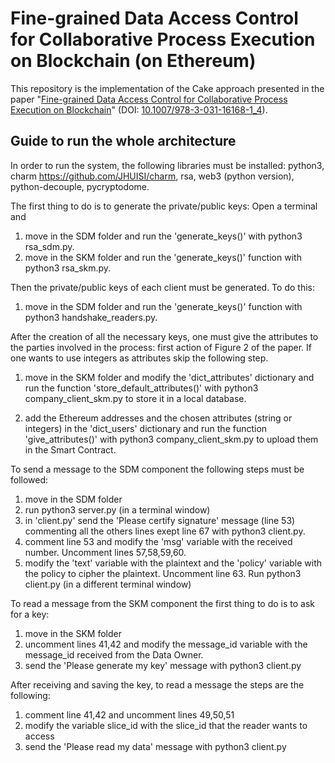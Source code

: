 # Fine-grained Data Access Control for Collaborative Process Execution on Blockchain (on Ethereum)

This repository is the implementation of the Cake approach presented in the paper "[Fine-grained Data Access Control for
Collaborative Process Execution on Blockchain](https://arxiv.org/abs/2207.08484)" (DOI: [10.1007/978-3-031-16168-1_4](https://doi.org/10.1007/978-3-031-16168-1_4)). 

## Guide to run the whole architecture
In order to run the system, the following libraries must be installed: 
python3, charm https://github.com/JHUISI/charm, rsa, web3 (python version), python-decouple, pycryptodome.
 
The first thing to do is to generate the private/public keys: 
Open a terminal and
1. move in the SDM folder and run the 'generate_keys()' 
with python3 rsa_sdm.py.
2. move in the SKM folder and run the 'generate_keys()' 
function with python3 rsa_skm.py.

Then the private/public keys of each client must be generated. To do this:
1. move in the SDM folder and run the 'generate_keys()' 
function with python3 handshake_readers.py.

After the creation of all the necessary keys, one must give the attributes to the parties involved in the process: first action of Figure 2 of the paper.
If one wants to use integers as attributes skip the following step. 
1. move in the SKM folder and modify the 'dict_attributes' 
dictionary and run the function 'store_default_attributes()' with python3 company_client_skm.py to store it in a local database. 

2. add the Ethereum addresses and the chosen attributes (string or integers) in the 'dict_users' 
dictionary and run the function 'give_attributes()' 
with python3 company_client_skm.py to upload them in the Smart Contract. 

To send a message to the SDM component the following steps must be followed:
1. move in the SDM folder
2. run python3 server.py (in a terminal window)
3. in 'client.py' send the 'Please certify signature' message (line 53) commenting all the others lines exept line 67 with python3 client.py.
5. comment line 53 and modify the 'msg' variable with the received number. Uncomment lines 57,58,59,60. 
6. modify the 'text' variable with the plaintext and the 'policy' variable with the policy to cipher the plaintext. Uncomment line 63. Run python3 client.py (in a different terminal window)

To read a message from the SKM component the first thing to do is to ask for a key:
1. move in the SKM folder
2. uncomment lines 41,42 and modify the message_id variable 
with the message_id received from the Data Owner. 
3. send the 'Please generate my key' message with python3 client.py

After receiving and saving the key, to read a message the steps are the following:
1. comment line 41,42 and uncomment lines 49,50,51
2. modify the variable slice_id with the 
slice_id that the reader wants to access
3. send the 'Please read my data' message with python3 client.py
